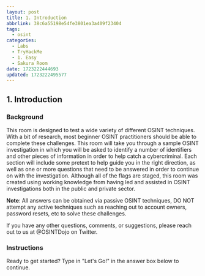 ```yaml
---
layout: post
title: 1. Introduction
abbrlink: 38c6a55198e54fe3801ea3a409f23404
tags:
  - osint
categories:
  - Labs
  - TryHackMe
  - 1. Easy
  - Sakura Room
date: 1723222444693
updated: 1723222495577
---
```


## 1. Introduction

### Background

This room is designed to test a wide variety of different OSINT techniques. With a bit of research, most beginner OSINT practitioners should be able to complete these challenges. This room will take you through a sample OSINT investigation in which you will be asked to identify a number of identifiers and other pieces of information in order to help catch a cybercriminal. Each section will include some pretext to help guide you in the right direction, as well as one or more questions that need to be answered in order to continue on with the investigation. Although all of the flags are staged, this room was created using working knowledge from having led and assisted in OSINT investigations both in the public and private sector.

**Note**: All answers can be obtained via passive OSINT techniques, DO NOT attempt any active techniques such as reaching out to account owners, password resets, etc to solve these challenges.

If you have any other questions, comments, or suggestions, please reach out to us at @OSINTDojo on Twitter.

### Instructions

Ready to get started? Type in "Let's Go!" in the answer box below to continue.
